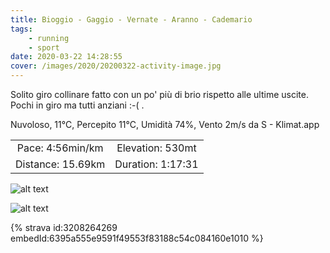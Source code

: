 ```yaml
---
title: Bioggio - Gaggio - Vernate - Aranno - Cademario
tags:
	- running
	- sport
date: 2020-03-22 14:28:55
cover: /images/2020/20200322-activity-image.jpg
---
```


Solito giro collinare fatto con un po' più di brio rispetto alle ultime uscite. Pochi in giro ma tutti anziani :-( .

Nuvoloso, 11°C, Percepito 11°C, Umidità 74%, Vento 2m/s da S - Klimat.app

| | |
| :-: | :-: |
| Pace: 4:56min/km | Elevation: 530mt |
| Distance: 15.69km | Duration: 1:17:31 |

![alt text](/images/2020/20200322-activity-image.jpg "Image")


![alt text](/images/2020/20200322-activity-map.png "map")


{% strava id:3208264269 embedId:6395a555e9591f49553f83188c54c084160e1010 %}
